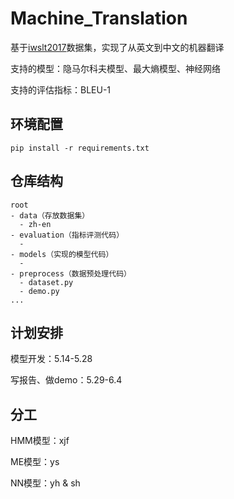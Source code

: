 # Machine_Translation

基于[iwslt2017](https://huggingface.co/datasets/iwslt2017/tree/main/data/2017-01-trnted/texts/zh/en)数据集，实现了从英文到中文的机器翻译

支持的模型：隐马尔科夫模型、最大熵模型、神经网络

支持的评估指标：BLEU-1

## 环境配置

```
pip install -r requirements.txt
```

## 仓库结构

```
root
- data（存放数据集）
  - zh-en
- evaluation（指标评测代码）
  -
- models（实现的模型代码）
  -
- preprocess（数据预处理代码）
  - dataset.py
  - demo.py
...
```

## 计划安排

模型开发：5.14-5.28

写报告、做demo：5.29-6.4


## 分工

HMM模型：xjf

ME模型：ys

NN模型：yh & sh